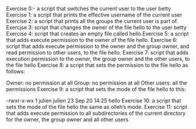 Exercise 0:- a script that switches the current user to the user betty
Exercise 1: a script that prints the effective username of the current user
Exercise 2: a script that prints all the groups the current user is part of.
Exercjse 3: script that changes the owner of the file hello to the user betty
Exercise 4: script that creates an empty file called hello
Exercise 5: a script that adds execute permission to the owner of the file hello.
Exercise 6: script that adds execute permission to the owner and the group owner, and read permission to other users, to the file hello.
Exercise 7: script that adds execution permission to the owner, the group owner and the other users, to the file hello
Exercise 8: a script that sets the permission to the file hello as follows:

Owner: no permission at all
Group: no permission at all
Other users: all the permissions
Exercise 9: a script that sets the mode of the file hello to this:

-rwxr-x-wx 1 julien julien 23 Sep 20 14:25 hello
Exercise 10: a script that sets the mode of the file hello the same as olleh’s mode.
Exercise 11: script that adds execute permission to all subdirectories of the current directory for the owner, the group owner and all other users
